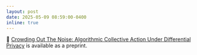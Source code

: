 ```yaml
---
layout: post
date: 2025-05-09 08:59:00-0400
inline: true
---
```


:hear_no_evil: [Crowding Out The Noise: Algorithmic Collective Action Under Differential Privacy](https://arxiv.org/abs/2505.05707) is available as a preprint.
